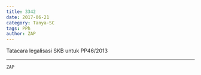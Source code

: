 ```yaml
---
title: 3342
date: 2017-06-21
category: Tanya-SC
tags: PPh
author: ZAP
---
```


Tatacara legalisasi SKB untuk PP46/2013

---



`ZAP`
